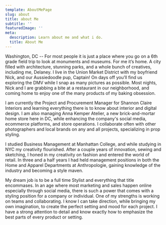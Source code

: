 ```yaml
---
template: AboutMePage
slug: about
title: about Me
subtitle: ''
featuredImage: ''
meta:
  description: Learn about me and what i do.
  title: About Me
---
```


Washington, DC -- For most people it is just a place where you go on a 6th grade field trip to look at monuments and museums. For me it’s home. A city filled with architecture, stunning parks, and a whole bunch of creatives, including me, Delaney. I live in the Union Market District with my boyfriend Nick, and our Aussiedoodle pup, Captain! On days off you’ll find us exploring the DMV while I snap as many pictures as possible. Most nights, Nick and I are grabbing a bite at a restaurant in our neighborhood, and coming home to enjoy one of the many products of my baking obsession.

I am currently the Project and Procurement Manager for Shannon Claire Interiors and learning everything there is to know about interior and digital design. I am also managing Anna Kemper Atelier, a new brick-and-mortar home store here in DC, while enhancing the company's social media, ecommerce platforms, and store operations. I collaborate often with other photographers and local brands on any and all projects, specializing in prop styling.

I studied Business Management at Manhattan College, and while studying in NYC my creativity flourished. After a couple years of innovation, sewing and sketching, I honed in my creativity on fashion and entered the world of retail. In three and a half years I had held management positions in both the Home and Apparel Departments at Anthropologie, gaining knowledge of the industry and becoming a style maven.

My dream job is to be a full time Stylist and everything that title encommases. In an age where most marketing and sales happen online especially through social media, there is such a power that comes with a styling position for a company or individual. One of my strengths is working on teams and collaborating. I know I can take direction, while bringing my own imagination, to create the perfect setting and mood for each project. I have a strong attention to detail and know exactly how to emphasize the best parts of every product or setting.
